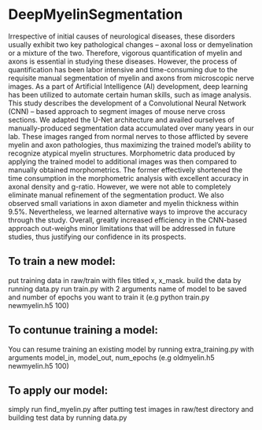 # DeepMyelinSegmentation
Irrespective of initial causes of neurological diseases, these disorders usually exhibit two key pathological changes – axonal loss or demyelination or a mixture of the two. Therefore, vigorous quantification of myelin and axons is essential in studying these diseases. However, the process of quantification has been labor intensive and time-consuming due to the requisite manual segmentation of myelin and axons from microscopic nerve images. As a part of Artificial Intelligence (AI) development, deep learning has been utilized to automate certain human skills, such as image analysis. This study describes the development of a Convolutional Neural Network (CNN) – based approach to segment images of mouse nerve cross sections. We adapted the U-Net architecture and availed ourselves of manually-produced segmentation data accumulated over many years in our lab. These images ranged from normal nerves to those afflicted by severe myelin and axon pathologies, thus maximizing the trained model’s ability to recognize atypical myelin structures. Morphometric data produced by applying the trained model to additional images was then compared to manually obtained morphometrics. The former effectively shortened the time consumption in the morphometric analysis with excellent accuracy in axonal density and g-ratio. However, we were not able to completely eliminate manual refinement of the segmentation product. We also observed small variations in axon diameter and myelin thickness within 9.5%. Nevertheless, we learned alternative ways to improve the accuracy through the study. Overall, greatly increased efficiency in the CNN-based approach out-weighs minor limitations that will be addressed in future studies, thus justifying our confidence in its prospects.



## To train a new model:
put training data in raw/train with files titled x, x_mask.
build the data by running data.py
run train.py with 2 arguments name of model to be saved and number of epochs you want to train it (e.g python train.py newmyelin.h5 100)

## To contunue training a model:
You can resume training an existing model by running extra_training.py with arguments model_in, model_out, num_epochs (e.g oldmyelin.h5 newmyelin.h5 100)

## To apply our model:
simply run find_myelin.py after putting test images in raw/test directory and building test data by running data.py
